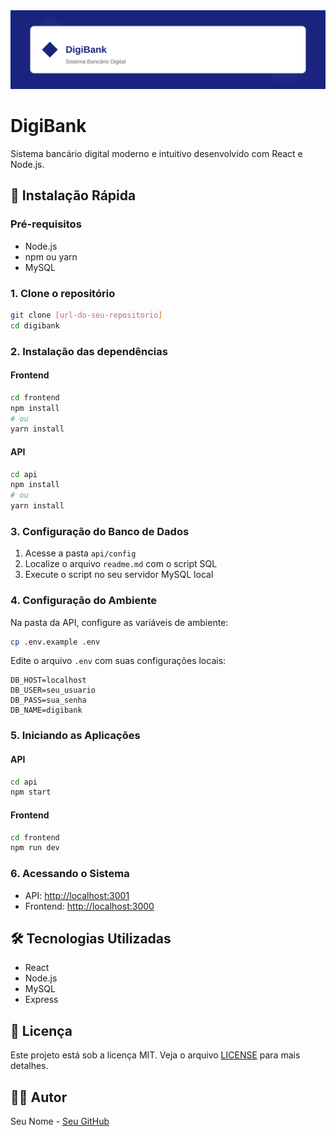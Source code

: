 <div align="center">
  <img src="./banner.svg" alt="DigiBank App Banner" width="800"/>
</div>

# DigiBank

Sistema bancário digital moderno e intuitivo desenvolvido com React e Node.js.

## 🚀 Instalação Rápida

### Pré-requisitos

- Node.js
- npm ou yarn
- MySQL

### 1. Clone o repositório

```bash
git clone [url-do-seu-repositorio]
cd digibank
```

### 2. Instalação das dependências

#### Frontend
```bash
cd frontend
npm install
# ou
yarn install
```

#### API
```bash
cd api
npm install
# ou
yarn install
```

### 3. Configuração do Banco de Dados

1. Acesse a pasta `api/config`
2. Localize o arquivo `readme.md` com o script SQL
3. Execute o script no seu servidor MySQL local

### 4. Configuração do Ambiente

Na pasta da API, configure as variáveis de ambiente:

```bash
cp .env.example .env
```

Edite o arquivo `.env` com suas configurações locais:
```env
DB_HOST=localhost
DB_USER=seu_usuario
DB_PASS=sua_senha
DB_NAME=digibank
```

### 5. Iniciando as Aplicações

#### API
```bash
cd api
npm start
```

#### Frontend
```bash
cd frontend
npm run dev
```

### 6. Acessando o Sistema

- API: [http://localhost:3001](http://localhost:3001)
- Frontend: [http://localhost:3000](http://localhost:3000)

## 🛠️ Tecnologias Utilizadas

- React
- Node.js
- MySQL
- Express

## 📝 Licença

Este projeto está sob a licença MIT. Veja o arquivo [LICENSE](LICENSE) para mais detalhes.

## 👨‍💻 Autor

Seu Nome - [Seu GitHub](https://github.com/seu-usuario)